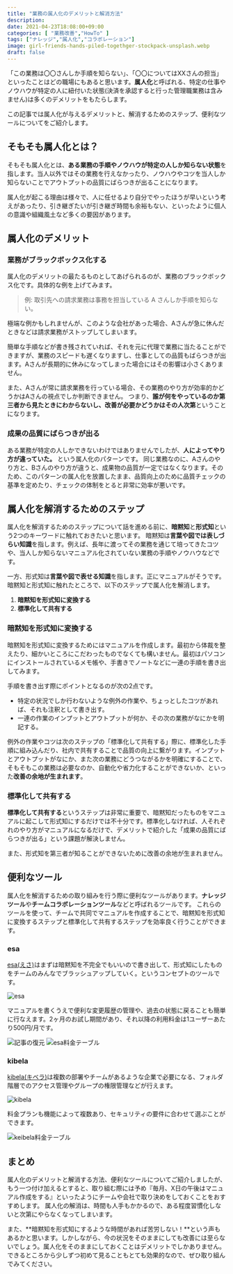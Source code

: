 ```yaml
---
title: "業務の属人化のデメリットと解消方法"
description: 
date: 2021-04-23T18:08:00+09:00
categories: [ "業務改善","HowTo" ]
tags: ["ナレッジ","属人化","コラボレーション"]
image: girl-friends-hands-piled-togethger-stockpack-unsplash.webp
draft: false
---
```

「この業務は〇〇さんしか手順を知らない」、「〇〇についてはXXさんの担当」といったことはどの職場にもあると思います。**属人化**と呼ばれる、特定の仕事やノウハウが特定の人に紐付いた状態(決済を承認すると行った管理職業務は含みません)は多くのデメリットをもたらします。

この記事では属人化が与えるデメリットと、解消するためのステップ、便利なツールについてをご紹介します。

## そもそも属人化とは？
そもそも属人化とは、**ある業務の手順やノウハウが特定の人しか知らない状態**を指します。当人以外ではその業務を行えなかったり、ノウハウやコツを当人しか知らないことでアウトプットの品質にばらつきが出ることになります。

属人化が起こる理由は様々で、人に任せるより自分でやったほうが早いという考えがあったり、引き継ぎたいが引き継ぎ時間も余裕もない、といったように個人の意識や組織風土など多くの要因があります。

## 属人化のデメリット
### 業務がブラックボックス化する
属人化のデメリットの最たるものとしてあげられるのが、業務のブラックボックス化です。具体的な例を上げてみます。

> 例: 取引先への請求業務は事務を担当している A さんしか手順を知らない。

極端な例かもしれませんが、このような会社があった場合、Aさんが急に休んだときなどは請求業務がストップしてしまいます。

簡単な手順などが書き残されていれば、それを元に代理で業務に当たることができますが、業務のスピードも遅くなりますし、仕事としての品質もばらつきが出ます。Aさんが長期的に休みになってしまった場合にはその影響は小さくありません。

また、Aさんが常に請求業務を行っている場合、その業務のやり方が効率的かどうかはAさんの視点でしか判断できません。
つまり、**誰が何をやっているのか第三者から見たときにわからないし、改善が必要かどうかはその人次第**ということになります。

### 成果の品質にばらつきが出る
ある業務が特定の人しかできないわけではありませんでしたが、**人によってやり方が違っていた。** という属人化のパターンです。
同じ業務なのに、Aさんのやり方と、Bさんのやり方が違うと、成果物の品質が一定ではなくなります。そのため、このパターンの属人化を放置したまま、品質向上のために品質チェックの基準を定めたり、チェックの体制をとると非常に効率が悪いです。


## 属人化を解消するためのステップ
属人化を解消するためのステップについて話を進める前に、**暗黙知**と**形式知**という2つのキーワードに触れておきたいと思います。
暗黙知は**言葉や図では表しづらい知識**を指します。例えば、長年に渡ってその業務を通じて培ってきたコツや、当人しか知らないマニュアル化されていない業務の手順やノウハウなどです。

一方、形式知は**言葉や図で表せる知識**を指します。正にマニュアルがそうです。
暗黙知と形式知に触れたところで、以下のステップで属人化を解消します。

1. **暗黙知を形式知に変換する**
2. **標準化して共有する**

### 暗黙知を形式知に変換する
暗黙知を形式知に変換するためにはマニュアルを作成します。最初から体裁を整えたり、細かいところにこだわったものでなくても構いません。最初はパソコンにインストールされているメモ帳や、手書きでノートなどに一連の手順を書き出してみます。

手順を書き出す際にポイントとなるのが次の2点です。
- 特定の状況でしか行わないような例外の作業や、ちょっとしたコツがあれば、それも注釈として書き出す。
- 一連の作業のインプットとアウトプットが何か、その次の業務がなにかを明記する。

例外の作業やコツは次のステップの「標準化して共有する」際に、標準化した手順に組み込んだり、社内で共有することで品質の向上に繋がります。インプットとアウトプットがなにか、また次の業務にどうつながるかを明確にすることで、そもそもこの業務は必要なのか、自動化や省力化することができないか、といった**改善の余地が生まれます**。

### 標準化して共有する
**標準化して共有する**というステップは非常に重要で、暗黙知だったものをマニュアルに起こして形式知にするだけでは不十分です。標準化しなければ、人それぞれのやり方がマニュアルになるだけで、デメリットで紹介した「成果の品質にばらつきが出る」という課題が解決しません。

また、形式知を第三者が知ることができないために改善の余地が生まれません。

## 便利なツール
属人化を解消するための取り組みを行う際に便利なツールがあります。**ナレッジツール**や**チームコラボレーションツール**などと呼ばれるツールです。
これらのツールを使って、チームで共同でマニュアルを作成することで、暗黙知を形式知に変換するステップと標準化して共有するステップを効率良く行うことができます。

### esa

[esa(えさ)](https://esa.io/)はまずは暗黙知を不完全でもいいので書き出して、形式知にしたものをチームのみんなでブラッシュアップしていく。というコンセプトのツールです。

![esa](esa.webp)

マニュアルを書くうえで便利な変更履歴の管理や、過去の状態に戻ることも簡単に行なえます。2ヶ月のお試し期間があり、それ以降の利用料金は1ユーザーあたり500円/月です。

![記事の復元](esa記事の復元.webp) ![esa料金テーブル](esa価格.webp)

### kibela
[kibela(キベラ)](https://kibe.la/)は複数の部署やチームがあるような企業で必要になる、フォルダ階層でのアクセス管理やグループの権限管理などが行えます。

![kibela](kibela.webp)

料金プランも機能によって複数あり、セキュリティの要件に合わせて選ぶことができます。

![keibela料金テーブル](kibela価格.webp)

## まとめ
属人化のデメリットと解消する方法、便利なツールについてご紹介しましたが、もう一つ付け加えるとすると、取り組む際には予め『毎月、X日の午後はマニュアル作成をする』といったようにチームや会社で取り決めをしておくことをおすすめします。
属人化の解消は、時間も人手もかかるので、ある程度習慣化しないと次第にやらなくなってしまいます。

また、**暗黙知を形式知にするような時間があれば苦労しない！**という声もあるかと思います。しかしながら、今の状況をそのままにしても改善には至らないでしょう。属人化をそのままにしておくことはデメリットでしかありません。できるところから少しずつ初めて見ることもとても効果的なので、ぜひ取り組んでみてください。